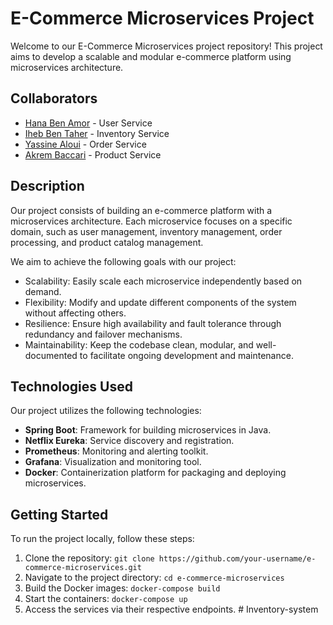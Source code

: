 # E-Commerce Microservices Project

Welcome to our E-Commerce Microservices project repository! This project aims to develop a scalable and modular e-commerce platform using microservices architecture.

## Collaborators

- [Hana Ben Amor](https://github.com/hanabenamor) - User Service
- [Iheb Ben Taher](https://github.com/ihebbentaher) - Inventory Service
- [Yassine Aloui](https://github.com/yassinealoui) - Order Service
- [Akrem Baccari](https://github.com/akrembaccari) - Product Service

## Description

Our project consists of building an e-commerce platform with a microservices architecture. Each microservice focuses on a specific domain, such as user management, inventory management, order processing, and product catalog management.

We aim to achieve the following goals with our project:
- Scalability: Easily scale each microservice independently based on demand.
- Flexibility: Modify and update different components of the system without affecting others.
- Resilience: Ensure high availability and fault tolerance through redundancy and failover mechanisms.
- Maintainability: Keep the codebase clean, modular, and well-documented to facilitate ongoing development and maintenance.

## Technologies Used

Our project utilizes the following technologies:

- **Spring Boot**: Framework for building microservices in Java.
- **Netflix Eureka**: Service discovery and registration.
- **Prometheus**: Monitoring and alerting toolkit.
- **Grafana**: Visualization and monitoring tool.
- **Docker**: Containerization platform for packaging and deploying microservices.

## Getting Started

To run the project locally, follow these steps:
1. Clone the repository: `git clone https://github.com/your-username/e-commerce-microservices.git`
2. Navigate to the project directory: `cd e-commerce-microservices`
3. Build the Docker images: `docker-compose build`
4. Start the containers: `docker-compose up`
5. Access the services via their respective endpoints.
#   I n v e n t o r y - s y s t e m  
 